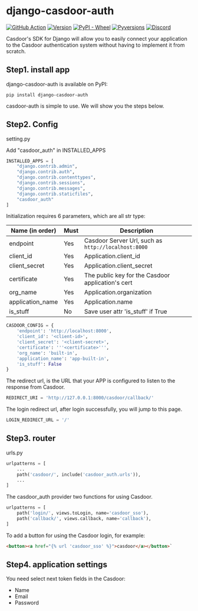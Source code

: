 # django-casdoor-auth

[![GitHub Action](https://github.com/casdoor/django-casdoor-auth/workflows/build/badge.svg?branch=master)](https://github.com/casdoor/django-casdoor-auth/actions)
[![Version](https://img.shields.io/pypi/v/django-casdoor-auth.svg)](https://pypi.org/project/django-casdoor-auth/)
[![PyPI - Wheel](https://img.shields.io/pypi/wheel/django-casdoor-auth.svg)](https://pypi.org/project/django-casdoor-auth/)
[![Pyversions](https://img.shields.io/pypi/pyversions/django-casdoor-auth.svg)](https://pypi.org/project/django-casdoor-auth/)
[![Discord](https://img.shields.io/discord/1022748306096537660?logo=discord&label=discord&color=5865F2)](https://discord.gg/5rPsrAzK7S)

Casdoor's SDK for Django will allow you to easily connect your application to the Casdoor authentication system without having to implement it from scratch.

## Step1. install app

django-casdoor-auth is available on PyPI:

```shell
pip install django-casdoor-auth
```

casdoor-auth is simple to use. We will show you the steps below.
## Step2. Config
setting.py

Add "casdoor_auth" in INSTALLED_APPS
```python
INSTALLED_APPS = [
    "django.contrib.admin",
    "django.contrib.auth",
    "django.contrib.contenttypes",
    "django.contrib.sessions",
    "django.contrib.messages",
    "django.contrib.staticfiles",
    "casdoor_auth"
]
```

Initialization requires 6 parameters, which are all str type:

| Name (in order)  | Must | Description                                         |
| ---------------- | ---- | --------------------------------------------------- |
| endpoint         | Yes  | Casdoor Server Url, such as `http://localhost:8000` |
| client_id         | Yes  | Application.client_id                               |
| client_secret     | Yes  | Application.client_secret                           |
| certificate       | Yes  | The public key for the Casdoor application's cert   |
| org_name | Yes  | Application.organization                                    |
| application_name | Yes | Application.name |
| is_stuff | No | Save user attr 'is_stuff' if True |

```python
CASDOOR_CONFIG = {
    'endpoint': 'http://localhost:8000',
    'client_id': '<client-id>',
    'client_secret': '<client-secret>',
    'certificate': '''<certificate>''',
    'org_name': 'built-in',
    'application_name': 'app-built-in',
    'is_stuff': False
}
```

The redirect url, is the URL that your APP is configured to listen to the response from Casdoor.
```python
REDIRECT_URI = 'http://127.0.0.1:8000/casdoor/callback/'
```
The login redirect url, after login successfully, you will jump to this page.
```python
LOGIN_REDIRECT_URL = '/'
```
## Step3. router
urls.py

```python
urlpatterns = [
    ...
    path('casdoor/', include('casdoor_auth.urls')),
    ...
]
```
The casdoor_auth provider two functions for using Casdoor.
```python
urlpatterns = [
    path('login/', views.toLogin, name='casdoor_sso'),
    path('callback/', views.callback, name='callback'),
]
```
To add a button for using the Casdoor login,  for example:
```html
<button><a href="{% url 'casdoor_sso' %}">casdoor</a></button>`
```

## Step4. application settings
You need select next token fields in the Casdoor:
 - Name
 - Email
 - Password
